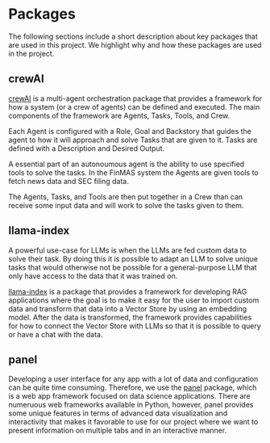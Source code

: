 # Packages

The following sections include a short description about key packages that
are used in this project. We highlight why and how these packages are used
in the project.

## crewAI

[crewAI](https://github.com/crewAIInc/crewAI) is a multi-agent orchestration package that provides a framework for how
a system (or a crew of agents) can be defined and executed. The main components
of the framework are Agents, Tasks, Tools, and Crew.

Each Agent is configured with a Role, Goal and Backstory that guides the agent
to how it will approach and solve Tasks that are given to it.
Tasks are defined with a Description and Desired Output.

A essential part of an autonoumous agent is the ability to use specified tools
to solve the tasks. In the FinMAS system the Agents are given tools to fetch
news data and SEC filing data.

The Agents, Tasks, and Tools are then put together in a Crew than can receive
some input data and will work to solve the tasks given to them.

## llama-index

A powerful use-case for LLMs is when the LLMs are fed custom data to solve
their task. By doing this it is possible to adapt an LLM to solve unique tasks
that would otherwise not be possible for a general-purpose LLM that only have
access to the data that it was trained on.

[llama-index](https://docs.llamaindex.ai/) is a package that provides a framework for developing RAG applications
where the goal is to make it easy for the user to import custom data and transform
that data into a Vector Store by using an embedding model. After the data is transformed,
the framework provides capabilities for how to connect the Vector Store
with LLMs so that it is possible to query or have a chat with the data.

## panel

Developing a user interface for any app with a lot of data and configuration can be
quite time consuming. Therefore, we use the [panel](https://panel.holoviz.org/) package, which is a
web app framework focused on data science applications. There are numeruous web frameworks
available in Python, however, panel provides some unique features in terms of
advanced data visualization and interactivity that makes it favorable
to use for our project where we want to present information on multiple tabs
and in an interactive manner.
